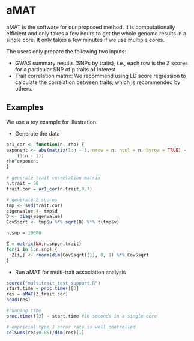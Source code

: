 # aMAT

aMAT is the software for our proposed method. It is computationally efficient and only takes a few hours to get the whole genome results in a single core. It only takes a few minutes if we use multiple cores.

The users only prepare the following two inputs:

* GWAS summary results (SNPs by traits), i.e., each row is the Z scores for a particular SNP of p traits of interest
* Trait correlation matrix: We recommend using LD score regression to  calculate the correlation between traits, which is recommended by others.



## Examples

We use a toy example for illustration.

* Generate the data

```R
ar1_cor <- function(n, rho) {
exponent <- abs(matrix(1:n - 1, nrow = n, ncol = n, byrow = TRUE) - 
    (1:n - 1))
rho^exponent
}

# generate trait correlation matrix
n.trait = 50
trait.cor = ar1_cor(n.trait,0.7)

# generate Z scores
tmp <- svd(trait.cor)
eigenvalue <- tmp$d
D <- diag(eigenvalue)
CovSsqrt <- tmp$u %*% sqrt(D) %*% t(tmp$v)

n.snp = 10000

Z = matrix(NA,n.snp,n.trait)
for(i in 1:n.snp) {
  Z[i,] <- rnorm(dim(CovSsqrt)[1], 0, 1) %*% CovSsqrt
}

```

* Run aMAT for multi-trait association analysis

```R
source("multitrait_test_support.R")
start.time = proc.time()[3]
res = aMAT(Z,trait.cor)
head(res)

#running time
proc.time()[3] - start.time #10 seconds in a single core

# empricial type 1 error rate is well controlled
colSums(res<0.05)/dim(res)[1]
```

